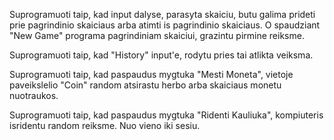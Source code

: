 Suprogramuoti taip, kad input dalyse, parasyta skaiciu, butu galima prideti prie pagrindinio skaiciaus arba atimti is pagrindinio skaiciaus. O spaudziant "New Game" programa pagrindiniam skaiciui, grazintu pirmine reiksme.

Suprogramuoti taip, kad "History" input'e, rodytu pries tai atlikta veiksma. 

Suprogramuoti taip, kad paspaudus mygtuka "Mesti Moneta", vietoje paveikslelio "Coin" random atsirastu herbo arba skaiciaus monetu nuotraukos. 

Suprogramuoti taip, kad paspaudus mygtuka "Ridenti Kauliuka", kompiuteris isridentu random reiksme. Nuo vieno iki sesiu. 

